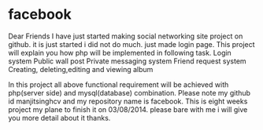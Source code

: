 facebook
========

Dear Friends I have just started making social networking site project on github. it is just started i did not do much. just made login page. This project will explain you how php will be implemented in following task.
Login system
Public wall post
Private messaging system
Friend request system
Creating, deleting,editing and viewing album 

In this project all above functional requirement will be achieved with php(server side) and mysql(database) combination. Please note my github id manjitsinghcv and my repository name is facebook. This is eight weeks project my plane to finish it on 03/08/2014. please bare with me i will give you more detail about it thanks.
